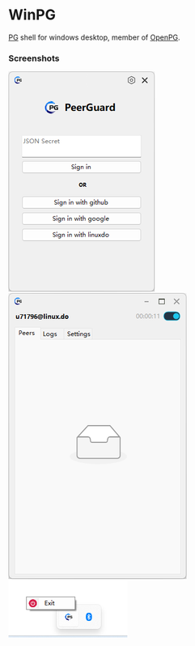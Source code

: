# WinPG
[PG](https://github.com/sigcn/pg) shell for windows desktop, member of [OpenPG](https://openpg.in).

### Screenshots
![Login Page](Screenshots/login.png)
![Main Page](Screenshots/main.png)
![Tray](Screenshots/tray.png)
